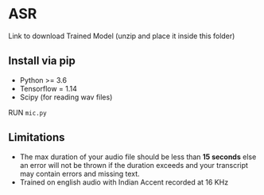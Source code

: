 # ASR
Link to download Trained Model (unzip and place it inside this folder)
## Install via pip
- Python >= 3.6
- Tensorflow = 1.14
- Scipy (for reading wav files)

RUN `mic.py`

## Limitations

- The max duration of your audio file should be less than **15 seconds** else an error will not be thrown if the duration exceeds and your transcript may contain errors and missing text.
- Trained on english audio with Indian Accent recorded at 16 KHz
